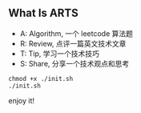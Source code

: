 ## What Is ARTS

* A: Algorithm, 一个 leetcode 算法题
* R: Review, 点评一篇英文技术文章
* T: Tip, 学习一个技术技巧
* S: Share, 分享一个技术观点和思考

```
chmod +x ./init.sh
./init.sh
```

enjoy it!